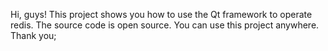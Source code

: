 Hi, guys! This project shows you how to use the Qt framework to operate redis. The source code is open source. You can use this project anywhere.
Thank you;